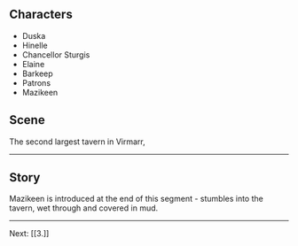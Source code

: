 ## Characters
- Duska
- Hinelle
- Chancellor Sturgis
- Elaine
- Barkeep
- Patrons
- Mazikeen

## Scene

The second largest tavern in Virmarr, 

---

## Story



Mazikeen is introduced at the end of this segment - stumbles into the tavern, wet through and covered in mud. 

---
Next: [[3.]]